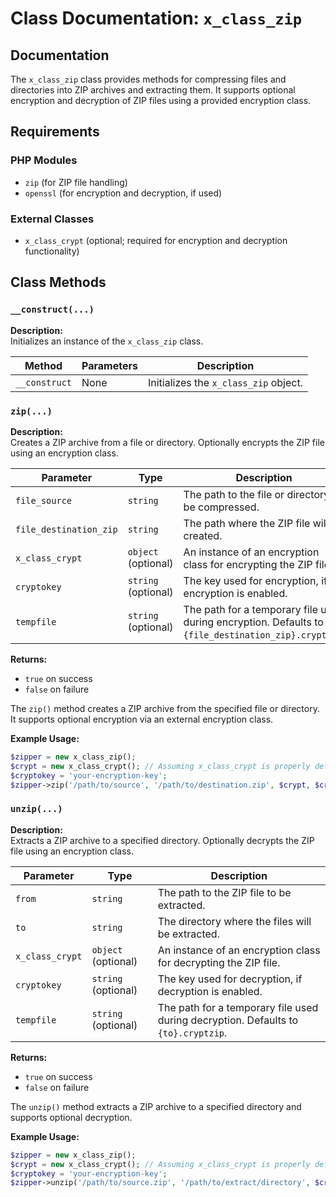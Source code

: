 # Class Documentation: `x_class_zip`

## Documentation

The `x_class_zip` class provides methods for compressing files and directories into ZIP archives and extracting them. It supports optional encryption and decryption of ZIP files using a provided encryption class. 

## Requirements

### PHP Modules
  - `zip` (for ZIP file handling)  
  - `openssl` (for encryption and decryption, if used)

### External Classes
  - `x_class_crypt` (optional; required for encryption and decryption functionality)

## Class Methods

### `__construct(...)`

**Description:**  
Initializes an instance of the `x_class_zip` class.

| **Method**   | **Parameters** | **Description**                        |
|--------------|----------------|----------------------------------------|
| `__construct` | None           | Initializes the `x_class_zip` object.  |

### `zip(...)`

**Description:**  
Creates a ZIP archive from a file or directory. Optionally encrypts the ZIP file using an encryption class.

| **Parameter**        | **Type** | **Description**                                                                 |
|----------------------|----------|---------------------------------------------------------------------------------|
| `file_source`        | `string` | The path to the file or directory to be compressed.                             |
| `file_destination_zip` | `string` | The path where the ZIP file will be created.                                   |
| `x_class_crypt`      | `object` (optional) | An instance of an encryption class for encrypting the ZIP file.              |
| `cryptokey`          | `string` (optional) | The key used for encryption, if encryption is enabled.                       |
| `tempfile`           | `string` (optional) | The path for a temporary file used during encryption. Defaults to `{file_destination_zip}.cryptzip`. |

**Returns:**  
- `true` on success
- `false` on failure


The `zip()` method creates a ZIP archive from the specified file or directory. It supports optional encryption via an external encryption class.

**Example Usage:**
```php
$zipper = new x_class_zip();
$crypt = new x_class_crypt(); // Assuming x_class_crypt is properly defined
$cryptokey = 'your-encryption-key';
$zipper->zip('/path/to/source', '/path/to/destination.zip', $crypt, $cryptokey);
```



### `unzip(...)`

**Description:**  
Extracts a ZIP archive to a specified directory. Optionally decrypts the ZIP file using an encryption class.

| **Parameter**        | **Type** | **Description**                                                                 |
|----------------------|----------|---------------------------------------------------------------------------------|
| `from`               | `string` | The path to the ZIP file to be extracted.                                       |
| `to`                 | `string` | The directory where the files will be extracted.                                |
| `x_class_crypt`      | `object` (optional) | An instance of an encryption class for decrypting the ZIP file.              |
| `cryptokey`          | `string` (optional) | The key used for decryption, if decryption is enabled.                       |
| `tempfile`           | `string` (optional) | The path for a temporary file used during decryption. Defaults to `{to}.cryptzip`. |

**Returns:**  
- `true` on success
- `false` on failure


The `unzip()` method extracts a ZIP archive to a specified directory and supports optional decryption.

**Example Usage:**
```php
$zipper = new x_class_zip();
$crypt = new x_class_crypt(); // Assuming x_class_crypt is properly defined
$cryptokey = 'your-encryption-key';
$zipper->unzip('/path/to/source.zip', '/path/to/extract/directory', $crypt, $cryptokey);
```
